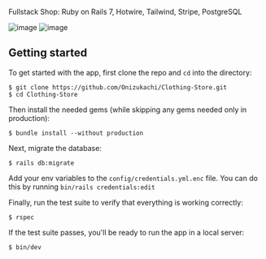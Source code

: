 Fullstack Shop: Ruby on Rails 7, Hotwire, Tailwind, Stripe, PostgreSQL

![image](https://github.com/user-attachments/assets/04c69604-64ca-4478-bd3f-99fa3859c6be)
![image](https://github.com/user-attachments/assets/1b53f5a5-9258-41f4-b3fb-2c5a4fbf7d1d)


## Getting started

To get started with the app, first clone the repo and `cd` into the directory:

```
$ git clone https://github.com/Onizukachi/Clothing-Store.git
$ cd Clothing-Store
```

Then install the needed gems (while skipping any gems needed only in production):

```
$ bundle install --without production
```

Next, migrate the database:

```
$ rails db:migrate
```

Add your env variables to the `config/credentials.yml.enc` file. You can do this by running `bin/rails credentials:edit`


Finally, run the test suite to verify that everything is working correctly:

```
$ rspec
```

If the test suite passes, you'll be ready to run the app in a local server:

```
$ bin/dev
```
